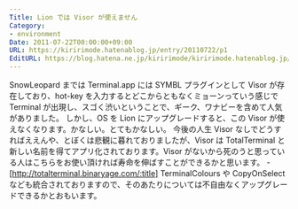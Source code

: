 ```yaml
---
Title: Lion では Visor が使えません
Category:
- environment
Date: 2011-07-22T00:00:00+09:00
URL: https://kiririmode.hatenablog.jp/entry/20110722/p1
EditURL: https://blog.hatena.ne.jp/kiririmode/kiririmode.hatenablog.jp/atom/entry/8454420450078210979
---
```



SnowLeopard までは Terminal.app には SYMBL プラグインとして Visor が存在しており、hot-key を入力するとどこからともなくミョーンっていう感じで Terminal が出現し、スゴく渋いということで、ギーク、ワナビーを含めて人気がありました。
しかし、OS を Lion にアップグレードすると、この Visor が使えなくなります。かなしい。とてもかなしい。
今後の人生 Visor なしでどうすればええんや、とぼくは悲観に暮れておりましたが、Visor は TotalTerminal と新しい名前を得てアプリ化されております。Visor がないから死のうと思っている人はこちらをお使い頂ければ寿命を伸ばすことができるかと思います。
-[http://totalterminal.binaryage.com/:title]
TerminalColours や CopyOnSelect なども統合されておりますので、そのあたりについては不自由なくアップグレードできるかとおもいます。
